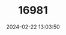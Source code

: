 ---
title: "16981"
category: "Philetor brachypterus"
draft: false
date: 2024-02-22 13:03:50
languages:
  English: ["Rohu's Bat", "Short-winged Pipistrelle"]
---